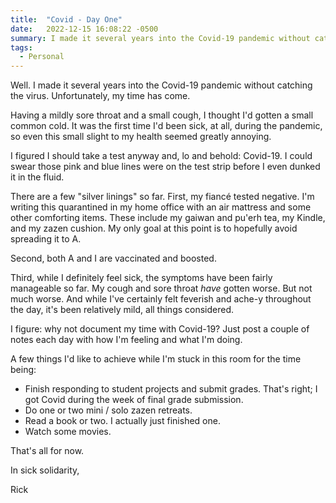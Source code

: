 ```yaml
---
title:  "Covid - Day One"
date:   2022-12-15 16:08:22 -0500
summary: I made it several years into the Covid-19 pandemic without catching the virus. Unfortunately, my time has come.
tags:
  - Personal
---
```


Well. I made it several years into the Covid-19 pandemic without catching the virus. Unfortunately, my time has come.

Having a mildly sore throat and a small cough, I thought I'd gotten a small common cold. It was the first time I'd been sick, at all, during the pandemic, so even this small slight to my health seemed greatly annoying.

I figured I should take a test anyway and, lo and behold: Covid-19. I could swear those pink and blue lines were on the test strip before I even dunked it in the fluid.

There are a few "silver linings" so far. First, my fiancé tested negative. I'm writing this quarantined in my home office with an air mattress and some other comforting items. These include my gaiwan and pu'erh tea, my Kindle, and my zazen cushion. My only goal at this point is to hopefully avoid spreading it to A.

Second, both A and I are vaccinated and boosted.

Third, while I definitely feel sick, the symptoms have been fairly manageable so far. My cough and sore throat *have* gotten worse. But not much worse. And while I've certainly felt feverish and ache-y throughout the day, it's been relatively mild, all things considered.

I figure: why not document my time with Covid-19? Just post a couple of notes each day with how I'm feeling and what I'm doing.

A few things I'd like to achieve while I'm stuck in this room for the time being:

- Finish responding to student projects and submit grades. That's right; I got Covid during the week of final grade submission.
- Do one or two mini / solo zazen retreats.
- Read a book or two. I actually just finished one.
- Watch some movies.

That's all for now.

In sick solidarity,

Rick
